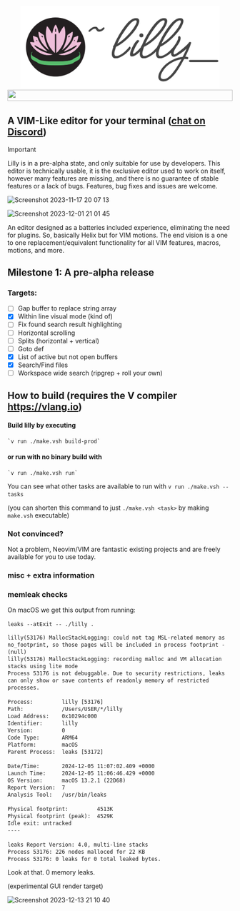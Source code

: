 <div align="center">
  <img src="docs/lilly-banner.png" width="445.4" alt="Lilly">
  <img src="https://github.com/tauraamui/lilly/assets/3159648/270286b3-67a6-48ca-9b9c-4566f605ec66" width="100%" height="25px">
</div>

## A VIM-Like editor for your terminal (<a href="https://discord.gg/N4UG2TfDfd">chat on Discord</a>)

> [!IMPORTANT]
> Lilly is in a pre-alpha state, and only suitable for use by developers.
> This editor is technically usable, it is the exclusive editor used to work on itself,
> however many features are missing, and there is no guarantee of stable features or a lack of bugs.
> Features, bug fixes and issues are welcome.

![Screenshot 2023-11-17 20 07 13](https://github.com/tauraamui/lilly/assets/3159648/12e893ce-0120-4eb4-9d54-71b1a076832c)

![Screenshot 2023-12-01 21 01 45](https://github.com/tauraamui/lilly/assets/3159648/e9023db2-0214-49e1-baad-9a75aa22d291)

An editor designed as a batteries included experience, eliminating the need for plugins. So, basically Helix but for VIM
motions. The end vision is a one to one replacement/equivalent functionality for all VIM features, macros, motions, and more.

## Milestone 1: A pre-alpha release

### Targets:

- [ ] Gap buffer to replace string array
- [x] Within line visual mode (kind of)
- [ ] Fix found search result highlighting
- [ ] Horizontal scrolling
- [ ] Splits (horizontal + vertical)
- [ ] Goto def
- [x] List of active but not open buffers
- [x] Search/Find files
- [ ] Workspace wide search (ripgrep + roll your own)

## How to build (requires the V compiler https://vlang.io)

#### Build lilly by executing
	`v run ./make.vsh build-prod`
#### or run with no binary build with
	`v run ./make.vsh run`

You can see what other tasks are available to run with `v run ./make.vsh --tasks`

(you can shorten this command to just `./make.vsh <task>` by making `make.vsh` executable)

### Not convinced?

Not a problem, Neovim/VIM are fantastic existing projects and are freely available for you to use today.

### misc + extra information

### memleak checks

On macOS we get this output from running:

`leaks --atExit -- ./lilly .`

```
lilly(53176) MallocStackLogging: could not tag MSL-related memory as no_footprint, so those pages will be included in process footprint - (null)
lilly(53176) MallocStackLogging: recording malloc and VM allocation stacks using lite mode
Process 53176 is not debuggable. Due to security restrictions, leaks can only show or save contents of readonly memory of restricted processes.

Process:         lilly [53176]
Path:            /Users/USER/*/lilly
Load Address:    0x10294c000
Identifier:      lilly
Version:         0
Code Type:       ARM64
Platform:        macOS
Parent Process:  leaks [53172]

Date/Time:       2024-12-05 11:07:02.409 +0000
Launch Time:     2024-12-05 11:06:46.429 +0000
OS Version:      macOS 13.2.1 (22D68)
Report Version:  7
Analysis Tool:   /usr/bin/leaks

Physical footprint:         4513K
Physical footprint (peak):  4529K
Idle exit: untracked
----

leaks Report Version: 4.0, multi-line stacks
Process 53176: 226 nodes malloced for 22 KB
Process 53176: 0 leaks for 0 total leaked bytes.
```

Look at that. 0 memory leaks.

(experimental GUI render target)

![Screenshot 2023-12-13 21 10 40](https://github.com/tauraamui/lilly/assets/3159648/17ec7286-ecc2-4e68-addd-9c503afd45ee)
